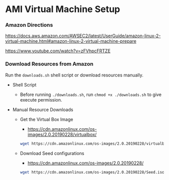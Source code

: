 # AMI Virtual Machine Setup

### Amazon Directions

https://docs.aws.amazon.com/AWSEC2/latest/UserGuide/amazon-linux-2-virtual-machine.html#amazon-linux-2-virtual-machine-prepare

https://www.youtube.com/watch?v=zFVhpcFRTZE

### Download Resources from Amazon

Run the `downloads.sh` shell script or download resources manually.

- Shell Script

  - Before running `./downloads.sh`, run `chmod +x ./downloads.sh` to give execute permission.

- Manual Resource Downloads

  - Get the Virtual Box Image

    - https://cdn.amazonlinux.com/os-images/2.0.20190228/virtualbox/

    ```zsh
    wget https://cdn.amazonlinux.com/os-images/2.0.20190228/virtualbox/amzn2-virtualbox-2.0.20190228-x86_64.xfs.gpt.vdi
    ```

  - Download Seed configurations

    - https://cdn.amazonlinux.com/os-images/2.0.20190228/

    ```zsh
    wget https://cdn.amazonlinux.com/os-images/2.0.20190228/Seed.iso
    ```
